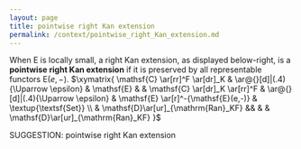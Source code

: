 ```yaml
---
layout: page
title: pointwise right Kan extension
permalink: /context/pointwise_right_Kan_extension.md
---
```


When $\mathsf{E}$ is locally small, a right Kan extension, as displayed below-right, is a **pointwise right Kan extension** if it is preserved by all representable functors $\mathsf{E}(e,-)$.
$\xymatrix{ \mathsf{C} \ar[rr]^F \ar[dr]_K & \ar@{}[d]|(.4){\Uparrow \epsilon} & \mathsf{E} & & \mathsf{C} \ar[dr]_K \ar[rr]^F  &  \ar@{}[d]|(.4){\Uparrow \epsilon} & \mathsf{E} \ar[r]^-{\mathsf{E}(e,-)} & \textup{\textsf{Set}}   \\ & \mathsf{D}\ar[ur]_{\mathrm{Ran}_KF} &&  & & \mathsf{D}\ar[ur]_{\mathrm{Ran}_KF} }$


SUGGESTION: pointwise right Kan extension